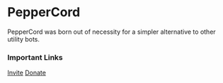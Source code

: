 # PepperCord

PepperCord was born out of necessity for a simpler alternative to other utility bots.



### Important Links

[Invite](https://discord.com/oauth2/authorize?client_id=839264035756310589&scope=bots+applications.commands&permissions=3157650678&guild_id=383003210241277952)
[Donate](https://www.regulad.xyz/donate)
